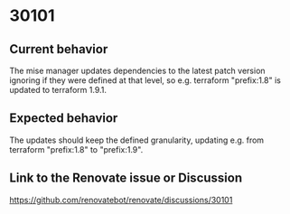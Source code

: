 # 30101

## Current behavior

The mise manager updates dependencies to the latest patch version ignoring if they were defined at that level, so e.g. terraform "prefix:1.8" is updated to terraform 1.9.1.

## Expected behavior

The updates should keep the defined granularity, updating e.g. from terraform "prefix:1.8" to "prefix:1.9".

## Link to the Renovate issue or Discussion

https://github.com/renovatebot/renovate/discussions/30101
